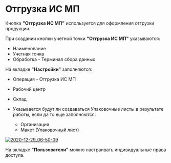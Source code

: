 # Отгрузка ИС МП

Кнопка **"Отгрузка ИС МП"** используется для оформления отгрузки продукции.

При создании кнопки учетной точки **"Отгрузка ИС МП"** указываются:

- Наименование
- Учетная точка
- Обработка - Терминал сбора данных

На вкладке **"Настройки"** заполняются:

- Операция - Отгрузка ИС МП
- Рабочий центр
- Склад
- Указывается будут ли создаваться Упаковочные листы в результате работы, если да то еще заполняются:

    - Организация
    - Макет (Упаковочный лист)

[![2020-12-29_06-50-09][2020-12-29_06-50-09]][2020-12-29_06-50-09]

На вкладке **"Пользователи"** можно настраивать индивидуальные права доступа.

[2020-12-29_06-50-09]: Shipment.assets/2020-12-29_06-50-09.png